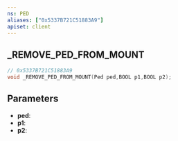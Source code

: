 ```yaml
---
ns: PED
aliases: ["0x5337B721C51883A9"]
apiset: client
---
```

## _REMOVE_PED_FROM_MOUNT

```c
// 0x5337B721C51883A9
void _REMOVE_PED_FROM_MOUNT(Ped ped,BOOL p1,BOOL p2);
```


## Parameters
* **ped**:
* **p1**:
* **p2**: